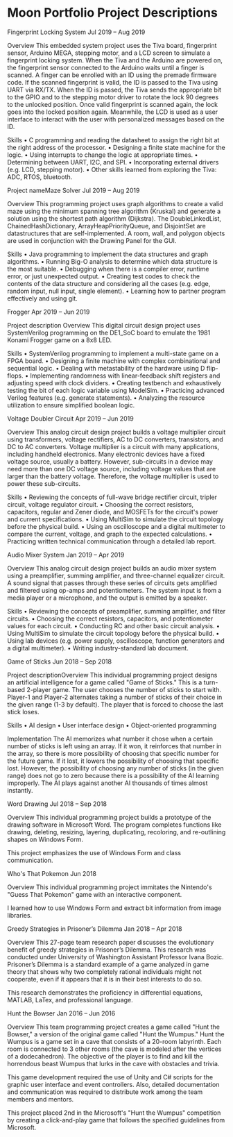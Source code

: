 # Moon Portfolio Project Descriptions

Fingerprint Locking System
Jul 2019 – Aug 2019

Overview
This embedded system project uses the Tiva board, fingerprint sensor, Arduino MEGA, stepping motor, and a LCD screen to simulate a fingerprint locking system. When the Tiva and the Arduino are powered on, the fingerprint sensor connected to the Arduino waits until a finger is scanned. A finger can be enrolled with an ID using the premade firmware code. If the scanned fingerprint is valid, the ID is passed to the Tiva using UART via RX/TX. When the ID is passed, the Tiva sends the appropriate bit to the GPIO and to the stepping motor driver to rotate the lock 90 degrees to the unlocked position. Once valid fingerprint is scanned again, the lock goes into the locked position again. Meanwhile, the LCD is used as a user interface to interact with the user with personalized messages based on the ID.

Skills
• C programming and reading the datasheet to assign the right bit at the right address of the processor.
• Designing a finite state machine for the logic.
• Using interrupts to change the logic at appropriate times.
• Determining between UART, I2C, and SPI.
• Incorporating external drivers (e.g. LCD, stepping motor).
• Other skills learned from exploring the Tiva: ADC, RTOS, bluetooth.




Project nameMaze Solver
Jul 2019 – Aug 2019

Overview
This programming project uses graph algorithms to create a valid maze using the minimum spanning tree algorithm (Kruskal) and generate a solution using the shortest path algorithm (Dijkstra). The DoubleLinkedList, ChainedHashDictionary, ArrayHeapPriorityQueue, and DisjointSet are datastructures that are self-implemented. A room, wall, and polygon objects are used in conjunction with the Drawing Panel for the GUI.

Skills
• Java programming to implement the data structures and graph algorithms.
• Running Big-O analysis to determine which data structure is the most suitable.
• Debugging when there is a compiler error, runtime error, or just unexpected output.
• Creating test codes to check the contents of the data structure and considering all the cases (e.g. edge, random input, null input, single element).
• Learning how to partner program effectively and using git.




Frogger
Apr 2019 – Jun 2019

Project description
Overview
This digital circuit design project uses SystemVerilog programming on the DE1_SoC board to emulate the 1981 Konami Frogger game on a 8x8 LED.

Skills
• SystemVerilog programming to implement a multi-state game on a FPGA board.
• Designing a finite machine with complex combinational and sequential logic.
• Dealing with metastability of the hardware using D flip-flops.
• Implementing randomness with linear-feedback shift registers and adjusting speed with clock dividers.
• Creating testbench and exhaustively testing the bit of each logic variable using ModelSim.
• Practicing advanced Verilog features (e.g. generate statements).
• Analyzing the resource utilization to ensure simplified boolean logic.




Voltage Doubler Circuit
Apr 2019 – Jun 2019

Overview
This analog circuit design project builds a voltage multiplier circuit using transformers, voltage rectifiers, AC to DC converters, transistors, and DC to AC converters. Voltage multiplier is a circuit with many applications, including handheld electronics. Many electronic devices have a fixed voltage source, usually a battery. However, sub-circuits in a device may need more than one DC voltage source, including voltage values that are larger than the battery voltage. Therefore, the voltage multiplier is used to power these sub-circuits.

Skills
• Reviewing the concepts of full-wave bridge rectifier circuit, tripler circuit, voltage regulator circuit.
• Choosing the correct resistors, capacitors, regular and Zener diode, and MOSFETs for the circuit's power and current specifications.
• Using MultiSim to simulate the circuit topology before the physical build.
• Using an oscilloscope and a digital multimeter to compare the current, voltage, and graph to the expected calculations.
• Practicing written technical communication through a detailed lab report.




Audio Mixer System
Jan 2019 – Apr 2019

Overview
This analog circuit design project builds an audio mixer system using a preamplifier, summing amplifier, and three-channel equalizer circuit. A sound signal that passes through these series of circuits gets amplified and filtered using op-amps and potentiometers. The system input is from a media player or a microphone, and the output is emitted by a speaker.

Skills
• Reviewing the concepts of preamplifier, summing amplifier, and filter circuits.
• Choosing the correct resistors, capacitors, and potentiometer values for each circuit.
• Conducting RC and other basic circuit analysis.
• Using MultiSim to simulate the circuit topology before the physical build.
• Using lab devices (e.g. power supply, oscilloscope, function generators and a digital multimeter).
• Writing industry-standard lab document.





Game of Sticks
Jun 2018 – Sep 2018

Project descriptionOverview
This individual programming project designs an artificial intelligence for a game called "Game of Sticks." This is a turn-based 2-player game. The user chooses the number of sticks to start with. Player-1 and Player-2 alternates taking a number of sticks of their choice in the given range (1-3 by default). The player that is forced to choose the last stick loses.

Skills
• AI design
• User interface design
• Object-oriented programming

Implementation
The AI memorizes what number it chose when a certain number of sticks is left using an array. If it won, it reinforces that number in the array, so there is more possibility of choosing that specific number for the future game. If it lost, it lowers the possibility of choosing that specific lost. However, the possibility of choosing any number of sticks (in the given range) does not go to zero because there is a possibility of the AI learning improperly. The AI plays against another AI thousands of times almost instantly.




Word Drawing
Jul 2018 – Sep 2018

Overview
This individual programming project builds a prototype of the drawing software in Microsoft Word. The program completes functions like drawing, deleting, resizing, layering, duplicating, recoloring, and re-outlining shapes on Windows Form.

This project emphasizes the use of Windows Form and class communication.



Who's That Pokemon
Jun 2018

Overview
This individual programming project immitates the Nintendo's "Guess That Pokemon" game with an interactive component.

I learned how to use Windows Form and extract bit information from image libraries.





Greedy Strategies in Prisoner’s Dilemma
Jan 2018 – Apr 2018

Overview
This 27-page team research paper discusses the evolutionary benefit of greedy strategies in Prisoner’s Dilemma. This research was conducted under University of Washington Assistant Professor Ivana Bozic. Prisoner’s Dilemma is a standard example of a game analyzed in game theory that shows why two completely rational individuals might not cooperate, even if it appears that it is in their best interests to do so.

This research demonstrates the proficiency in differential equations, MATLAB, LaTex, and professional language.





Hunt the Bowser
Jan 2016 – Jun 2016

Overview
This team programming project creates a game called "Hunt the Bowser," a version of the original game called "Hunt the Wumpus." Hunt the Wumpus is a game set in a cave that consists of a 20-room labyrinth. Each room is connected to 3 other rooms (the cave is modeled after the vertices of a dodecahedron). The objective of the player is to find and kill the horrendous beast Wumpus that lurks in the cave with obstacles and trivia.

This game development required the use of Unity and C# scripts for the graphic user interface and event controllers. Also, detailed documentation and communication was required to distribute work among the team members and mentors.

This project placed 2nd in the Microsoft's "Hunt the Wumpus" competition by creating a click-and-play game that follows the specified guidelines from Microsoft.
